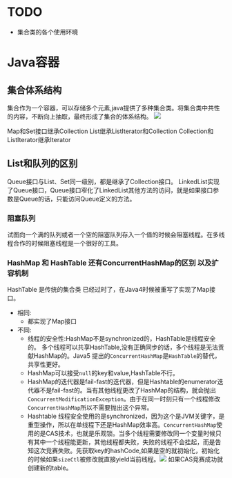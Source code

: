 # TODO
* 集合类的各个使用环境

# Java容器
## 集合体系结构

集合作为一个容器，可以存储多个元素,java提供了多种集合类。将集合类中共性的内容，不断向上抽取，最终形成了集合的体系结构。 
 ![](https://img-blog.csdn.net/20150501232236784)
 
 Map和Set接口继承Collection
 List继承ListIterator和Collection
 Collection和ListIterator继承Iterator
 
 ## List和队列的区别
 
 Queue接口与List、Set同一级别，都是继承了Collection接口。
 LinkedList实现了Queue接口，Queue接口窄化了LinkedList其他方法的访问，就是如果接口参数是Queue的话，只能访问Queue定义的方法。
 
 ### 阻塞队列
试图向一个满的队列或者一个空的阻塞队列存入一个值的时候会阻塞线程。在多线程合作的时候阻塞线程是一个很好的工具。

### HashMap 和 HashTable 还有ConcurrentHashMap的区别 以及扩容机制
HashTable 是传统的集合类 已经过时了，在Java4时候被重写了实现了Map接口。

* 相同:
    * 都实现了Map接口
* 不同:
    * 线程的安全性:HashMap不是synchronized的，HashTable是线程安全的。
    多个线程可以共享HashTable,没有正确同步的话，多个线程是无法贡献HashMap的。Java5 提出的`ConcurrentHashMap`是`HashTable`的替代，共享性更好。
    * HashMap可以接受`null`的key和value,HashTable不行。
    * HashMap的迭代器是fail-fast的迭代器，但是Hashtable的enumerator迭代器不是fail-fast的。当有其他线程更改了HashMap的结构，就会抛出`ConcurrentModificationException`。由于在同一时刻只有一个线程修改`ConcurrentHashMap`所以不需要抛出这个异常。
    * Hashtable 线程安全使用的是synchronized，因为这个是JVM关键字，是重型操作，所以在单线程下还是HashMap效率高。`ConcurrentHashMap`使用的是CAS技术，也就是乐观锁。当多个线程需要修改同一个变量时候只有其中一个线程能更新，其他线程都失败，失败的线程不会挂起，而是告知这次竞赛失败。先获取key的hashCode,如果是空的就初始化，初始化的时候如果`sizeCtl`被修改就直接yield当前线程。![](https://img-blog.csdn.net/20160318105849333) 如果CAS竞赛成功就创建新的table。




